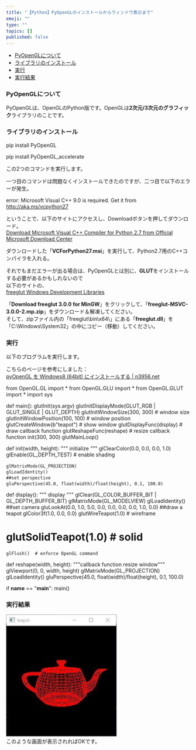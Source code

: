 ```yaml
---
title: "【Python】PyOpenGLのインストールからウィンドウ表示まで"
emoji: ""
type: ""
topics: []
published: false
---
```


* [PyOpenGLについて](#PyOpenGLについて)
* [ライブラリのインストール](#ライブラリのインストール)
* [実行](#実行)
* [実行結果](#実行結果)

### PyOpenGLについて

PyOpenGLは、OpenGLのPython版です。OpenGLは**2次元/3次元のグラフィック**ライブラリのことです。  
  
### ライブラリのインストール

pip install PyOpenGL

pip install PyOpenGL_accelerate

この2つのコマンドを実行します。

一つ目のコマンドは問題なくインストールできたのですが、二つ目で以下のエラーが発生。

error: Microsoft Visual C++ 9.0 is required. Get it from http://aka.ms/vcpython27

ということで、以下のサイトにアクセスし、Downloadボタンを押してダウンロード。  
[Download Microsoft Visual C++ Compiler for Python 2.7 from Official Microsoft Download Center](http://aka.ms/vcpython27)

ダウンロードした「**VCForPython27.msi**」を実行して、Python2.7用のC++コンパイラを入れる。

  
それでもまだエラーが出る場合は、PyOpenGLとは別に、**GLUT**をインストールする必要があるかもしれないので  
以下のサイトの、  
[freeglut Windows Development Libraries](https://www.transmissionzero.co.uk/software/freeglut-devel/)

「**Download freeglut 3.0.0 for MinGW**」をクリックして、「**freeglut-MSVC-3.0.0-2.mp.zip**」をダウンロード＆解凍してください。  
そして、zipファイル内の「freeglut\\bin\\x64\\」にある「**freeglut.dll**」を「C:\\Windows\\System32」の中にコピー（移動）してください。  
  
  
### 実行

以下のプログラムを実行します。

こちらのページを参考にしました：  
[pyOpenGL を Windows8 (64bit) にインストールする | n3956.net](http://n3956.net/blog/?p=171)  

from OpenGL.GL import *
from OpenGL.GLU import *
from OpenGL.GLUT import *
import sys

def main():
    glutInit(sys.argv)
    glutInitDisplayMode(GLUT_RGB | GLUT_SINGLE | GLUT_DEPTH)
    glutInitWindowSize(300, 300)     # window size
    glutInitWindowPosition(100, 100) # window position
    glutCreateWindow(b"teapot")      # show window
    glutDisplayFunc(display)         # draw callback function
    glutReshapeFunc(reshape)         # resize callback function
    init(300, 300)
    glutMainLoop()

def init(width, height):
    """ initialize """
    glClearColor(0.0, 0.0, 0.0, 1.0)
    glEnable(GL_DEPTH_TEST) # enable shading

    glMatrixMode(GL_PROJECTION)
    glLoadIdentity()
    ##set perspective
    gluPerspective(45.0, float(width)/float(height), 0.1, 100.0)

def display():
    """ display """
    glClear(GL_COLOR_BUFFER_BIT | GL_DEPTH_BUFFER_BIT)
    glMatrixMode(GL_MODELVIEW)
    glLoadIdentity()
    ##set camera
    gluLookAt(0.0, 1.0, 5.0, 0.0, 0.0, 0.0, 0.0, 1.0, 0.0)
    ##draw a teapot
    glColor3f(1.0, 0.0, 0.0)
    glutWireTeapot(1.0)   # wireframe
#    glutSolidTeapot(1.0)  # solid
    glFlush()  # enforce OpenGL command

def reshape(width, height):
    """callback function resize window"""
    glViewport(0, 0, width, height)
    glMatrixMode(GL_PROJECTION)
    glLoadIdentity()
    gluPerspective(45.0, float(width)/float(height), 0.1, 100.0)

if __name__ == "__main__":
    main()
  
  
### 実行結果

![f:id:pythonjacascript:20181229095609j:plain](/images/ppythonjacascript2018122920181229095609.jpg "f:id:pythonjacascript:20181229095609j:plain")  
このような画面が表示されればOKです。